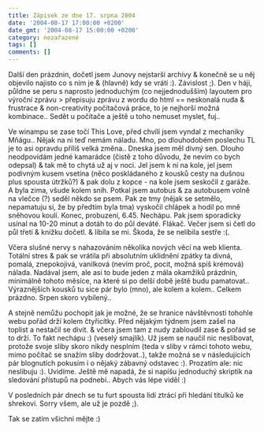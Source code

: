 ```yaml
---
title: Zápisek ze dne 17. srpna 2004
date: '2004-08-17 17:00:00 +0200'
date_gmt: '2004-08-17 15:00:00 +0200'
category: nezařazené
tags: []
comments: []
---
```

<p>Další den prázdnin, dočetl jsem Junovy nejstarší archivy &amp; konečně se u něj objevilo najisto co s ním je  &amp; (hlavně) kdy se vrátí :). Závislost ;). Den v háji, půldne se peru s naprosto jednoduchým (co nejjednodušším)  layoutem pro výroční zprávu &gt; přepisuju zprávu z wordu do html == neskonalá nuda &amp; frustrace &amp; non-creativity  počítačová práce, to je nejhorší možná kombinace.. Sedět u počítače a ještě u toho nemuset myslet, fuj..</p>
<p>Ve winampu se zase točí This Love, před chvílí jsem vyndal z mechaniky Mňágu.. Nějak na ni teď nemám náladu.  Mno, po dlouhodobém poslechu TL je to asi opravdu příliš velká změna.. Dneska jsem měl divný sen. Dlouho neodpovídám  jedné kamarádce (čistě z toho důvodu, že nevím co bych odepsal) &amp; tak mě to chytá už aj v noci. Jel jsem  k ní  na kole, jel jsem podivným kusem vsetína (něco poskládaného z kousků cesty na dušnou plus spousta útržků?) &amp;  pak dolu z kopce - na kole jsem seskočil z garáže. A byla zima, všude kolem sníh. Potkal jsem autobus &amp; za  autobusem volně na vlečce (?) seděl někdo se psem. Pak ze tmy (nějak se setmělo, nepamatuju si, že by předtím byla  tma) vyskočil chlápek a hodil po mně sněhovou koulí. Konec, probuzení, 6.45. Nechápu. Pak jsem sporadicky usínal  na 10-20 minut a dotáh to do půl deváté. Flákač. Večer jsem si četl do půl třetí &amp; knížku dočetl. &amp; líbila  se mi. Škoda, že se nelíbila sestře :(.</p>
<p>Včera slušné nervy s nahazováním několika nových věcí na web klienta. Totální stres &amp; pak se vrátila při  absolutním uklidnění zpátky ta divná, pomalá, znepokojivá, vanilková (nevím proč, pocit, možná spíš krémová)  nálada. Nadával jsem, ale asi to bude jeden z mála okamžiků prázdnin, minimálně tohoto měsíce, na které si po  delší době ještě budu pamatovat.. Výraznějších kousků tu sice pár bylo (mno), ale kolem a kolem.. Celkem prázdno.  Srpen skoro vybílený..</p>
<p>A stejně nemůžu pochopit jak je možné, že se hranice návštěvnosti tohohle webu pořád drží kolem čtyřicítky.  Před nějakým týdnem jsem zašel na toplist a nestačil se divit. &amp; včera jsem tam z nudy zabloudil zase &amp;  pořád se to drží. To fakt nechápu :) (veselý smajlík). Už jsem se naučil nic neslibovat, protože svoje sliby  skoro nikdy nesplním (teda v sliby v rámci tohoto webu, mimo počítač se snažím sliby dodržovat..), takže možná  se v následujících pár blognutích pokusím i o nějaký zábavný odstavec :). Prozatím ale: nic neslibuju :). Uvidíme.  Ještě mě napadá, že si napíšu jednoduchý skriptík na sledování přístupů na podnebí.. Abych vás lépe viděl :)</p>
<p>V posledních pár dnech se tu furt spousta lidí ztrácí při hledání titulků ke shrekovi. Sorry všem, ale už je  pozdě ;).</p>
<p>Tak se zatím všichni mějte :)</p>
